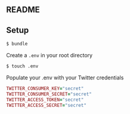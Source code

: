 ## README

## Setup

```bash
$ bundle
```
Create a `.env` in your root directory
```bash
$ touch .env
```
Populate your .env with your Twitter credentials
```ruby
TWITTER_CONSUMER_KEY="secret"
TWITTER_CONSUMER_SECRET="secret"
TWITTER_ACCESS_TOKEN="secret"
TWITTER_ACCESS_SECRET="secret"
```
